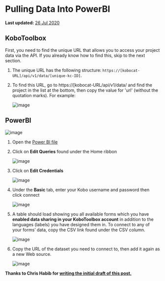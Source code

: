 # Pulling Data Into PowerBI
**Last updated:** <a href="https://github.com/kobotoolbox/docs/blob/fa795c837113831e27d30295deb0ddbc83647144/source/pulling_data_into_powerbi.md" class="reference">26 Jul 2020</a>

## KoboToolbox

First, you need to find the unique URL that allows you to access your project data via the API. If you already know how to find this, skip to the next section.

1. The unique URL has the following structure: `https://[kobocat-URL]/api/v1/data/[unique-kc-ID]`.

2. To find this URL, go to https://[kobocat-URL/api/v1/data/ and find the
   project in the list at the bottom, then copy the value for 'url' (without the quotation marks). For example:

    ![image](/images/pulling_data_into_powerbi/kobo_url.png)

## PowerBI

![image](/images/pulling_data_into_powerbi/powerbi.gif)

1. Open the [Power BI file](https://drive.google.com/file/d/1kYUnVjXIU5zFK-Yn43dPqARy-3L8N7xr/view)

2. Click on **Edit Queries** found under the Home ribbon

    ![image](/images/pulling_data_into_powerbi/edit_queries.jpg)

3. Click on **Edit Credentials**

    ![image](/images/pulling_data_into_powerbi/edit_credentials.jpg)

4. Under the **Basic** tab, enter your Kobo username and password then click connect

    ![image](/images/pulling_data_into_powerbi/login.jpg)

5. A table should load showing you all available forms which you have **enabled data sharing in your KoboToolbox account** in addition to the languages (labels) you have designed them in. To connect to any of your forms’ data, copy the CSV link found under the CSV column.

    ![image](/images/pulling_data_into_powerbi/csv.jpg)

6. Copy the URL of the dataset you need to connect to, then add it again as a new Web source.

    ![image](/images/pulling_data_into_powerbi/url.gif)


**Thanks to Chris Habib for [writing the initial draft of this post.](https://groups.google.com/forum/#!searchin/kobo-users/Re$3A$20Connecting$20Power$20BI$20to$20KoBo%7Csort:date/kobo-users/K-Iyo7A914E/qy47nkCJCwAJ)**
